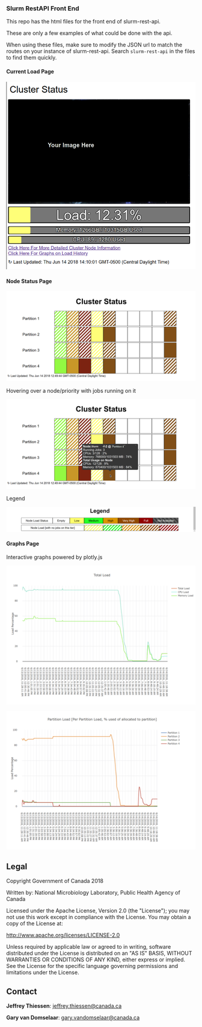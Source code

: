 ### Slurm RestAPI Front End

This repo has the html files for the front end of slurm-rest-api.

These are only a few examples of what could be done with the api.

When using these files, make sure to modify the JSON url to match the routes on your instance of slurm-rest-api. Search `slurm-rest-api` in the files to find them quickly.

#### Current Load Page

![](current_load.png)

#### Node Status Page

![](node_status_1.png)

Hovering over a node/priority with jobs running on it

![](node_status_2.png)

Legend

![](node_status_example_3.png)

#### Graphs Page

Interactive graphs powered by plotly.js

![](graphs_1.png)

![](graphs_2.png)

## Legal ##

Copyright Government of Canada 2018

Written by: National Microbiology Laboratory, Public Health Agency of Canada

Licensed under the Apache License, Version 2.0 (the "License"); you may not use
this work except in compliance with the License. You may obtain a copy of the
License at:

http://www.apache.org/licenses/LICENSE-2.0

Unless required by applicable law or agreed to in writing, software distributed
under the License is distributed on an "AS IS" BASIS, WITHOUT WARRANTIES OR
CONDITIONS OF ANY KIND, either express or implied. See the License for the
specific language governing permissions and limitations under the License.

## Contact ##

**Jeffrey Thiessen**: jeffrey.thiessen@canada.ca

**Gary van Domselaar**: gary.vandomselaar@canada.ca

